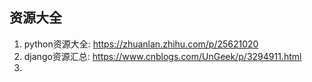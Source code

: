 ## 										资源大全

1. python资源大全:                 https://zhuanlan.zhihu.com/p/25621020
2. django资源汇总:                 https://www.cnblogs.com/UnGeek/p/3294911.html
3. 

